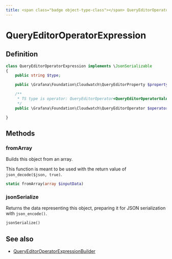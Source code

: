 ```yaml
---
title: <span class="badge object-type-class"></span> QueryEditorOperatorExpression
---
```

# <span class="badge object-type-class"></span> QueryEditorOperatorExpression

## Definition

```php
class QueryEditorOperatorExpression implements \JsonSerializable
{
    public string $type;

    public \Grafana\Foundation\Cloudwatch\QueryEditorProperty $property;

    /**
     * TS type is operator: QueryEditorOperator<QueryEditorOperatorValueType>, extended in veneer
     */
    public \Grafana\Foundation\Cloudwatch\QueryEditorOperator $operator;

}
```
## Methods

### <span class="badge object-method"></span> fromArray

Builds this object from an array.

This function is meant to be used with the return value of `json_decode($json, true)`.

```php
static fromArray(array $inputData)
```

### <span class="badge object-method"></span> jsonSerialize

Returns the data representing this object, preparing it for JSON serialization with `json_encode()`.

```php
jsonSerialize()
```

## See also

 * <span class="badge builder"></span> [QueryEditorOperatorExpressionBuilder](./builder-QueryEditorOperatorExpressionBuilder.md)
